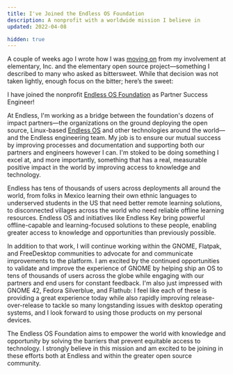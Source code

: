 ```yaml
---
title: I've Joined the Endless OS Foundation
description: A nonprofit with a worldwide mission I believe in
updated: 2022-04-08

hidden: true
---
```


A couple of weeks ago I wrote how I was [moving on](/blog/farewell-elementary) from my involvement at elementary, Inc. and the elementary open source project—something I described to many who asked as bittersweet. While that decision was not taken lightly, enough focus on the bitter; here’s the sweet:

I have joined the nonprofit [Endless OS Foundation](https://www.endlessos.org/) as Partner Success Engineer!

At Endless, I'm working as a bridge between the foundation's dozens of impact partners—the organizations on the ground deploying the open source, Linux-based [Endless OS](https://www.endlessos.org/os) and other technologies around the world—and the Endless engineering team. My job is to ensure our mutual success by improving processes and documentation and supporting both our partners and engineers however I can. I'm stoked to be doing something I excel at, and more importantly, something that has a real, measurable positive impact in the world by improving access to knowledge and technology.

Endless has tens of thousands of users across deployments all around the world, from folks in Mexico learning their own ethnic languages to underserved students in the US that need better remote learning solutions, to disconnected villages across the world who need reliable offline learning resources. Endless OS and initiatives like Endless Key bring powerful offline-capable and learning-focused solutions to these people, enabling greater access to knowledge and opportunities than previously possible.

In addition to that work, I will continue working within the GNOME, Flatpak, and FreeDesktop communities to advocate for and communicate improvements to the platform. I am excited by the continued opportunities to validate and improve the experience of GNOME by helping ship an OS to tens of thousands of users across the globe while engaging with our partners and end users for constant feedback. I'm also just impressed with GNOME 42, Fedora Silverblue, and Flathub: I feel like each of these is providing a great experience today while also rapidly improving release-over-release to tackle so many longstanding issues with desktop operating systems, and I look forward to using those products on my personal devices.

The Endless OS Foundation aims to empower the world with knowledge and opportunity by solving the barriers that prevent equitable access to technology. I strongly believe in this mission and am excited to be joining in these efforts both at Endless and within the greater open source community.

